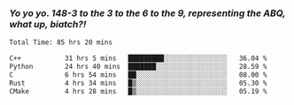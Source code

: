 ### ***Yo yo yo. 148-3 to the 3 to the 6 to the 9, representing the ABQ, what up, biatch?!***

<!--START_SECTION:waka-->

```txt
Total Time: 85 hrs 20 mins

C++           31 hrs 5 mins   █████████░░░░░░░░░░░░░░░░   36.04 %
Python        24 hrs 40 mins  ███████░░░░░░░░░░░░░░░░░░   28.59 %
C             6 hrs 54 mins   ██░░░░░░░░░░░░░░░░░░░░░░░   08.00 %
Rust          4 hrs 34 mins   █▒░░░░░░░░░░░░░░░░░░░░░░░   05.30 %
CMake         4 hrs 28 mins   █▒░░░░░░░░░░░░░░░░░░░░░░░   05.19 %
```

<!--END_SECTION:waka-->

<!--
**AJMC2002/AJMC2002** is a ✨ _special_ ✨ repository because its `README.md` (this file) appears on your GitHub profile.

Here are some ideas to get you started:

- 🔭 I’m currently working on ...
- 🌱 I’m currently learning ...
- 👯 I’m looking to collaborate on ...
- 🤔 I’m looking for help with ...
- 💬 Ask me about ...
- 📫 How to reach me: ...
- 😄 Pronouns: ...
- ⚡ Fun fact: ...
-->
